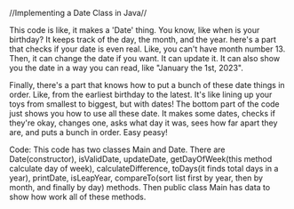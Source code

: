   //Implementing a Date Class in Java//

This code is like, it makes a 'Date' thing. You know, like when is your birthday? It keeps track of the day, the month, and the year.
here's a part that checks if your date is even real. Like, you can't have month number 13.
Then, it can change the date if you want. It can update it.
It can also show you the date in a way you can read, like "January the 1st, 2023".

Finally, there's a part that knows how to put a bunch of these date things in order. Like, from the earliest birthday to the latest.
It's like lining up your toys from smallest to biggest, but with dates!
The bottom part of the code just shows you how to use all these date. It makes some dates, checks if they're okay,
changes one, asks what day it was, sees how far apart they are, and puts a bunch in order. Easy peasy!

Code: This code has two classes Main and Date. There are Date(constructor), isValidDate, updateDate, getDayOfWeek(this method calculate day of week),
calculateDifference, toDays(it finds total days in a year), printDate, isLeapYear, 
compareTo(sort list first by year, then by month, and finally by day) methods. Then public class Main has data to show how work all of these methods.
